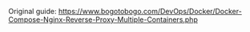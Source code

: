 Original guide:
https://www.bogotobogo.com/DevOps/Docker/Docker-Compose-Nginx-Reverse-Proxy-Multiple-Containers.php
